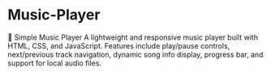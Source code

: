 # Music-Player
🎵 Simple Music Player A lightweight and responsive music player built with HTML, CSS, and JavaScript. Features include play/pause controls, next/previous track navigation, dynamic song info display, progress bar, and support for local audio files.
